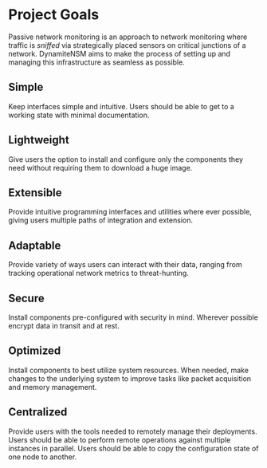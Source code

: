 # Project Goals

Passive network monitoring is an approach to network monitoring where traffic is *sniffed* via
strategically placed sensors on critical junctions of a network. DynamiteNSM aims to make the process of setting up
and managing this infrastructure as seamless as possible.

## Simple
Keep interfaces simple and intuitive. Users should be able to get to a working state with minimal documentation.

## Lightweight 

Give users the option to install and configure only the components they need 
without requiring them to download a huge image.

## Extensible

Provide intuitive programming interfaces and utilities where ever possible, giving users multiple paths of integration and extension.

## Adaptable

Provide variety of ways users can interact with their data, ranging from tracking operational network metrics to threat-hunting.


## Secure

Install components pre-configured with security in mind. Wherever possible encrypt data in transit and at rest.

## Optimized

Install components to best utilize system resources. When needed, make changes to the underlying system to improve tasks like
packet acquisition and memory management.


## Centralized

Provide users with the tools needed to remotely manage their deployments. Users should be able to perform remote operations against multiple instances in parallel. Users should be able 
to copy the configuration state of one node to another.

   
